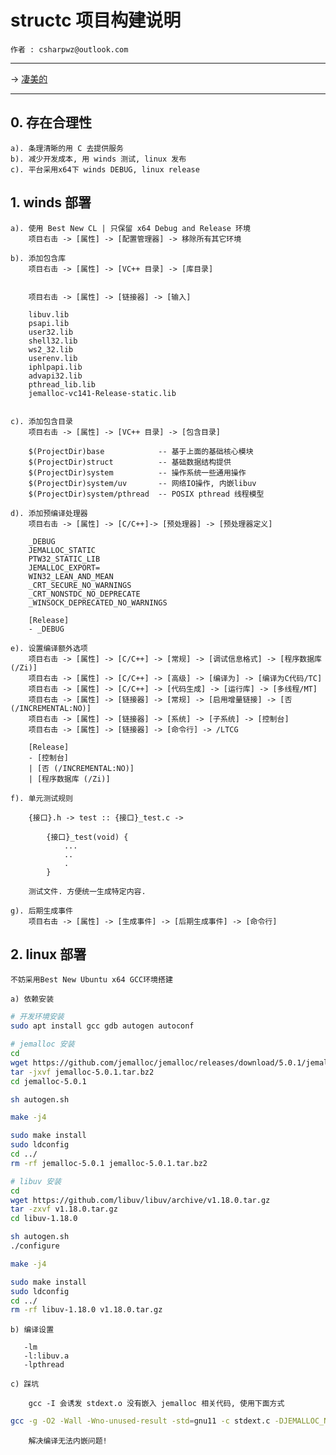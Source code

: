 ﻿# structc 项目构建说明

    作者 : csharpwz@outlook.com

***

-> [凄美的](http://music.163.com/#/m/song?id=436346833&userid=16529894)

***

## 0. 存在合理性

    a). 条理清晰的用 C 去提供服务
    b). 减少开发成本, 用 winds 测试, linux 发布
    c). 平台采用x64下 winds DEBUG, linux release

## 1. winds 部署

    a). 使用 Best New CL | 只保留 x64 Debug and Release 环境
        项目右击 -> [属性] -> [配置管理器] -> 移除所有其它环境

    b). 添加包含库
        项目右击 -> [属性] -> [VC++ 目录] -> [库目录]


        项目右击 -> [属性] -> [链接器] -> [输入]

		libuv.lib
		psapi.lib
		user32.lib
		shell32.lib
		ws2_32.lib
		userenv.lib
		iphlpapi.lib
		advapi32.lib
		pthread_lib.lib
		jemalloc-vc141-Release-static.lib

        
    c). 添加包含目录
        项目右击 -> [属性] -> [VC++ 目录] -> [包含目录]

        $(ProjectDir)base			 -- 基于上面的基础核心模块
        $(ProjectDir)struct			 -- 基础数据结构提供
        $(ProjectDir)system			 -- 操作系统一些通用操作
        $(ProjectDir)system/uv		 -- 网络IO操作, 内嵌libuv
		$(ProjectDir)system/pthread  -- POSIX pthread 线程模型

    d). 添加预编译处理器
        项目右击 -> [属性] -> [C/C++]-> [预处理器] -> [预处理器定义]

        _DEBUG
		JEMALLOC_STATIC
		PTW32_STATIC_LIB
        JEMALLOC_EXPORT=
        WIN32_LEAN_AND_MEAN
        _CRT_SECURE_NO_WARNINGS
        _CRT_NONSTDC_NO_DEPRECATE
        _WINSOCK_DEPRECATED_NO_WARNINGS

        [Release]
        - _DEBUG

    e). 设置编译额外选项
        项目右击 -> [属性] -> [C/C++] -> [常规] -> [调试信息格式] -> [程序数据库 (/Zi)]
        项目右击 -> [属性] -> [C/C++] -> [高级] -> [编译为] -> [编译为C代码/TC]
        项目右击 -> [属性] -> [C/C++] -> [代码生成] -> [运行库] -> [多线程/MT]
        项目右击 -> [属性] -> [链接器] -> [常规] -> [启用增量链接] -> [否 (/INCREMENTAL:NO)]
        项目右击 -> [属性] -> [链接器] -> [系统] -> [子系统] -> [控制台]
        项目右击 -> [属性] -> [链接器] -> [命令行] -> /LTCG 

        [Release]
        - [控制台]
        | [否 (/INCREMENTAL:NO)]
        | [程序数据库 (/Zi)]

    f). 单元测试规则

        {接口}.h -> test :: {接口}_test.c ->

            {接口}_test(void) {
                ...
                ..
                .
            }

        测试文件. 方便统一生成特定内容.

    g). 后期生成事件
        项目右击 -> [属性] -> [生成事件] -> [后期生成事件] -> [命令行]

## 2. linux 部署

    不妨采用Best New Ubuntu x64 GCC环境搭建

    a) 依赖安装

```Bash
# 开发环境安装
sudo apt install gcc gdb autogen autoconf

# jemalloc 安装
cd
wget https://github.com/jemalloc/jemalloc/releases/download/5.0.1/jemalloc-5.0.1.tar.bz2
tar -jxvf jemalloc-5.0.1.tar.bz2
cd jemalloc-5.0.1

sh autogen.sh

make -j4

sudo make install
sudo ldconfig
cd ../
rm -rf jemalloc-5.0.1 jemalloc-5.0.1.tar.bz2

# libuv 安装
cd
wget https://github.com/libuv/libuv/archive/v1.18.0.tar.gz
tar -zxvf v1.18.0.tar.gz
cd libuv-1.18.0

sh autogen.sh
./configure

make -j4

sudo make install
sudo ldconfig
cd ../
rm -rf libuv-1.18.0 v1.18.0.tar.gz
```

    b) 编译设置

       -lm 
	   -l:libuv.a
       -lpthread

    c) 踩坑
        
        gcc -I 会诱发 stdext.o 没有嵌入 jemalloc 相关代码, 使用下面方式

```bash
gcc -g -O2 -Wall -Wno-unused-result -std=gnu11 -c stdext.c -DJEMALLOC_NO_DEMANGLE
```

        解决编译无法内嵌问题!
